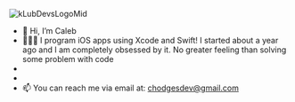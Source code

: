 
![kLubDevsLogoMid](https://user-images.githubusercontent.com/95727406/157125893-c0733cf4-d9bc-4555-ab70-5446311874e4.png)





- 👋 Hi, I’m Caleb
- 🧑🏻‍💻 I program iOS apps using Xcode and Swift! I started about a year ago and I am completely obsessed by it.  No greater feeling than solving some problem with code
- 
- 
- 📫 You can reach me via email at: chodgesdev@gmail.com

<!---
Chodges86/Chodges86 is a ✨ special ✨ repository because its `README.md` (this file) appears on your GitHub profile.
You can click the Preview link to take a look at your changes.
--->
